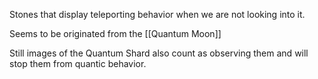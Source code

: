 Stones that display teleporting behavior when we are not looking into it.

Seems to be originated from the [[Quantum Moon]]

Still images of the Quantum Shard also count as observing them and will stop them from quantic behavior.